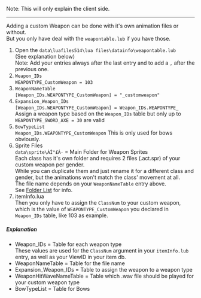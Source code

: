 
Note: This will only explain the client side.
___

Adding a custom Weapon can be done with it's own animation files or without.  
But you only have deal with the `weapontable.lub` if you have those.  
  
   1. Open the `data\luafiles514\lua files\datainfo\weapontable.lub`  
     (See explanation below)  
      Note: Add your entries always after the last entry and to add a `,` after the previous one.
   2. `Weapon_IDs`  
      `WEAPONTYPE_CustomWeapon = 103`
   3. `WeaponNameTable`  
      `[Weapon_IDs.WEAPONTYPE_CustomWeapon] = "_customweapon"`
   4. `Expansion_Weapon_IDs`  
      `[Weapon_IDs.WEAPONTYPE_CustomWeapon] = Weapon_IDs.WEAPONTYPE_`  
       Assign a weapon type based on the `Weapon_IDs` table but only up to `WEAPONTYPE_SWORD_AXE = 30` are valid
   5. `BowTypeList`  
	  `Weapon_IDs.WEAPONTYPE_CustomWeapon`
       This is only used for bows obviously.  
   6. Sprite Files  
       `data\sprite\ÀÎ°£Á·` = Main Folder for Weapon Sprites  
        Each class has it's own folder and requires 2 files (.act.spr) of your custom weapon per gender.  
        While you can duplicate them and just rename it for a different class and gender, but the animations won't match the class' movement at all.  
        The file name depends on your `WeaponNameTable` entry above.  
        See [Folder List](https://github.com/llchrisll/ROResourceCollection/blob/master/spritelist.md) for info.
   7. itemInfo.lua  
      Then you only have to assign the `ClassNum` to your custom weapon, which is the value of `WEAPONTYPE_CustomWeapon` you declared in `Weapon_IDs` table, like 103 as example.  

##### Explanation
- Weapon_IDs = Table for each weapon type  
  These values are used for the `ClassNum` argument in your `itemInfo.lub` entry, as well as your ViewID in your item db.
- WeaponNameTable = Table for the file name
- Expansion_Weapon_IDs = Table to assign the weapon to a weapon type
- WeaponHitWaveNameTable = Table which .wav file should be played for your custom weapon type
- BowTypeList = Table for Bows